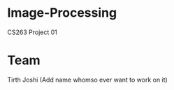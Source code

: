 # Image-Processing
CS263 Project 01

# Team 
Tirth Joshi 
(Add name whomso ever want to work on it)
